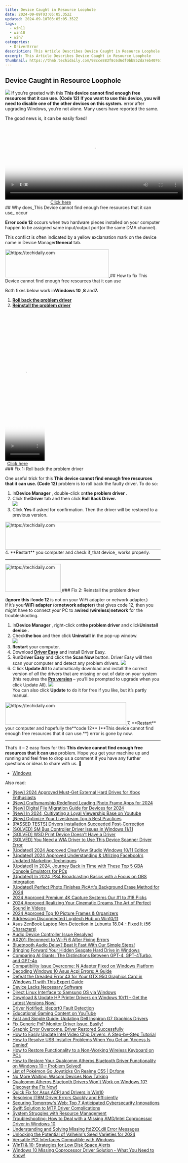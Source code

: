 ```yaml
---
title: Device Caught in Resource Loophole
date: 2024-09-09T03:05:05.352Z
updated: 2024-09-10T03:05:05.352Z
tags:
  - win11
  - win10
  - win7
categories:
  - DriverError
description: This Article Describes Device Caught in Resource Loophole
excerpt: This Article Describes Device Caught in Resource Loophole
thumbnail: https://thmb.techidaily.com/98cce883f8c6d6df0bb852da7eb40767e5514e4304dfa4fcbf005c1298bed966.jpg
---
```


## Device Caught in Resource Loophole

![](https://images.drivereasy.com/wp-content/uploads/2018/10/img_5bb84ca273139.jpg)
 If you’re greeted with this   **This device cannot find enough free resources that it can use. (Code 12)**
 **If you want to use this device, you will need to disable one of the other devices on this system.** error after upgrading Windows, you’re not alone. Many users have reported the same.

The good news is, it can be easily fixed!

<!-- affiliate ads begin -->
<span id="1982457">
					<video width="576" height="240" style="cursor:pointer"
           poster="//a.impactradius-go.com/display-clicktoplayimage/1982457.png"
           onclick="if(!this.playClicked){this.play();this.setAttribute('controls',true);this.playClicked=true;}">
	   <source src="//a.impactradius-go.com/display-ad/22993-1982457">
	   <img src="//a.impactradius-go.com/display-clicktoplayimage/1982457.png" style="border: none; height: 100%; width: 100%; object-fit: contain">
	</video>
	<div style="width:360px;text-align:center"><a href="javascript:window.open(decodeURIComponent('https%3A%2F%2Fhomestyler.sjv.io%2Fc%2F5597632%2F1982457%2F22993'), '_blank');void(0);">Click here</a></div>
</span>
<img height="0" width="0" src="https://imp.pxf.io/i/5597632/1982457/22993" style="position:absolute;visibility:hidden;" border="0" />
<!-- affiliate ads end -->
## Why does_This Device cannot find enough free resources that it can use_ occur

**Error code 12** occurs when two hardware pieces installed on your computer happen to be assigned same input/output port(or the same DMA channel).

 This conflict is often indicated by a yellow exclamation mark on the device name in Device Manager**General** tab.

<!-- affiliate ads begin -->
<a href="https://aligracehair.sjv.io/c/5597632/2115918/19272" target="_top" id="2115918">
  <img src="//a.impactradius-go.com/display-ad/19272-2115918" border="0" alt="https://techidaily.com" width="336" height="90"/>
</a>
<img height="0" width="0" src="https://aligracehair.sjv.io/i/5597632/2115918/19272" style="position:absolute;visibility:hidden;" border="0" />
<!-- affiliate ads end -->
## How to fix This Device cannot find enough free resources that it can use

 Both fixes below work in**Windows 10** ,**8** and**7\.**

1. [**Roll back the problem driver**](https://bluetties.sjv.io/lxv4pm)
2. [**Reinstall the problem driver**](https://ancheer.sjv.io/y96bgp)

<!-- affiliate ads begin -->
<span id="1975503">
					<video width="128" height="480" style="cursor:pointer"
           poster="//a.impactradius-go.com/display-clicktoplayimage/1975503.png"
           onclick="if(!this.playClicked){this.play();this.setAttribute('controls',true);this.playClicked=true;}">
	   <source src="//a.impactradius-go.com/display-ad/22993-1975503">
	   <img src="//a.impactradius-go.com/display-clicktoplayimage/1975503.png" style="border: none; height: 100%; width: 100%; object-fit: contain">
	</video>
	<div style="width:80px;text-align:center"><a href="javascript:window.open(decodeURIComponent('https%3A%2F%2Fhomestyler.sjv.io%2Fc%2F5597632%2F1975503%2F22993'), '_blank');void(0);">Click here</a></div>
</span>
<img height="0" width="0" src="https://imp.pxf.io/i/5597632/1975503/22993" style="position:absolute;visibility:hidden;" border="0" />
<!-- affiliate ads end -->
### Fix 1: Roll back the problem driver

 One useful trick for this   **This device cannot find enough free resources that it can use. (Code 12)** problem is to roll back the faulty driver. To do so:

1. In**Device Manager** , double-click on**the problem driver** .
2. Click the**Driver** tab and then click   **Roll Back Driver.**  
![](https://images.drivereasy.com/wp-content/uploads/2018/10/img_5bb851fb0ebc3.jpg)
3. Click **Yes**   if asked for confirmation. Then the driver will be restored to a previous version.
<!-- affiliate ads begin -->
<a href="https://smilemakers.pxf.io/c/5597632/2123901/26106" target="_top" id="2123901">
  <img src="//a.impactradius-go.com/display-ad/26106-2123901" border="0" alt="https://techidaily.com" width="728" height="90"/>
</a>
<img height="0" width="0" src="https://smilemakers.pxf.io/i/5597632/2123901/26106" style="position:absolute;visibility:hidden;" border="0" />
<!-- affiliate ads end -->
4. **Restart** you computer and check if_that device_ works properly.

---

<!-- affiliate ads begin -->
<a href="https://aligracehair.sjv.io/c/5597632/2135367/19272" target="_top" id="2135367">
  <img src="//a.impactradius-go.com/display-ad/19272-2135367" border="0" alt="https://techidaily.com" width="180" height="90"/>
</a>
<img height="0" width="0" src="https://aligracehair.sjv.io/i/5597632/2135367/19272" style="position:absolute;visibility:hidden;" border="0" />
<!-- affiliate ads end -->
### Fix 2: Reinstall the problem driver

 (**Ignore this** if**code 12** is not on your WiFi adapter or network adapter.)  
 If it’s your**WiFi adapter** (or**network adapter**) that gives code 12, then you might have to connect your PC to a**wired** (**wireless**)**network** for the troubleshooting.  

1. In**Device Manager** , right-click on**the problem driver** and click**Uninstall device** .
2. Check**the box** and then click **Uninstall**   in the pop-up window.  
![](https://images.drivereasy.com/wp-content/uploads/2018/09/img_5b91f147059a0.png)
3. **Restart** your computer.
4. Download **[Driver Easy](https://tools.techidaily.com/drivereasy/download/)**  and install Driver Easy.
5. Run**Driver Easy** and click the **Scan Now** button. Driver Easy will then scan your computer and detect any problem drivers. ![](https://images.drivereasy.com/wp-content/uploads/2018/07/img_5b46ffcde1143.jpg)
6. C  lick **Update All** to automatically download and install the correct version of _all_  the drivers that are missing or out of date on your system (this requires the **[Pro version](https://tools.techidaily.com/drivereasy/download/)**  – you’ll be prompted to upgrade when you click Update All). ![](https://images.drivereasy.com/wp-content/uploads/2018/07/img_5b472528c2b06.jpg)  
 You can also click **Update** to do it for free if you like, but it’s partly manual.
<!-- affiliate ads begin -->
<a href="https://aligracehair.sjv.io/c/5597632/2135359/19272" target="_top" id="2135359">
  <img src="//a.impactradius-go.com/display-ad/19272-2135359" border="0" alt="https://techidaily.com" width="392" height="72"/>
</a>
<img height="0" width="0" src="https://aligracehair.sjv.io/i/5597632/2135359/19272" style="position:absolute;visibility:hidden;" border="0" />
<!-- affiliate ads end -->
7. **Restart** your computer and hopefully the**code 12** (**This device cannot find enough free resources that it can use.**) error is gone by now.

---

 That’s it – 2 easy fixes for this **This device cannot find enough free resources that it can use** problem. Hope you get your machine up and running and feel free to drop us a comment if you have any further questions or ideas to share with us. 🙂

* [Windows](https://tools.techidaily.com/drivereasy/download/)

<ins class="adsbygoogle"
     style="display:block"
     data-ad-format="autorelaxed"
     data-ad-client="ca-pub-7571918770474297"
     data-ad-slot="1223367746"></ins>



<ins class="adsbygoogle"
     style="display:block"
     data-ad-client="ca-pub-7571918770474297"
     data-ad-slot="8358498916"
     data-ad-format="auto"
     data-full-width-responsive="true"></ins>



<span class="atpl-alsoreadstyle">Also read:</span>
<div><ul>
<li><a href="https://remote-screen-capture.techidaily.com/new-2024-approved-must-get-external-hard-drives-for-xbox-enthusiasts/"><u>[New] 2024 Approved Must-Get External Hard Drives for Xbox Enthusiasts</u></a></li>
<li><a href="https://article-knowledge.techidaily.com/new-craftsmanship-redefined-leading-photo-frame-apps-for-2024/"><u>[New] Craftsmanship Redefined Leading Photo Frame Apps for 2024</u></a></li>
<li><a href="https://fox-helps.techidaily.com/new-digital-file-migration-guide-for-devices-for-2024/"><u>[New] Digital File Migration Guide for Devices for 2024</u></a></li>
<li><a href="https://fox-boxes.techidaily.com/new-in-2024-cultivating-a-loyal-viewership-base-on-youtube/"><u>[New] In 2024, Cultivating a Loyal Viewership Base on Youtube</u></a></li>
<li><a href="https://screen-capture.techidaily.com/new-optimize-your-livestream-top-5-best-practices/"><u>[New] Optimize Your Livestream Top 5 Best Practices</u></a></li>
<li><a href="https://driver-error.techidaily.com/passed-tests-drivers-installation-succeeded-post-correction/"><u>[PASSED TESTS] Drivers Installation Succeeded Post-Correction</u></a></li>
<li><a href="https://driver-error.techidaily.com/solved-sm-bus-controller-driver-issues-in-windows-1111/"><u>[SOLVED] SM Bus Controller Driver Issues in Windows 11/11</u></a></li>
<li><a href="https://driver-error.techidaily.com/1721103407283-solved-wsd-print-device-doesnt-have-a-driver/"><u>[SOLVED] WSD Print Device Doesn't Have a Driver</u></a></li>
<li><a href="https://driver-error.techidaily.com/1721101541454-solved-you-need-a-wia-driver-to-use-this-device-scanner-driver-error/"><u>[SOLVED] You Need a WIA Driver to Use This Device Scanner Driver Error</u></a></li>
<li><a href="https://screen-mirroring-recording.techidaily.com/updated-2024-approved-clearview-studio-windows-1011-edition/"><u>[Updated] 2024 Approved ClearView Studio Windows 10/11 Edition</u></a></li>
<li><a href="https://facebook-clips.techidaily.com/updated-2024-approved-understanding-and-utilizing-facebooks-updated-marketing-techniques/"><u>[Updated] 2024 Approved Understanding & Utilizing Facebook’s Updated Marketing Techniques</u></a></li>
<li><a href="https://desktop-recording.techidaily.com/updated-in-2024-journey-back-in-time-with-these-top-5-gba-console-emulators-for-pcs/"><u>[Updated] In 2024, Journey Back in Time with These Top 5 GBA Console Emulators for PCs</u></a></li>
<li><a href="https://on-screen-recording.techidaily.com/updated-in-2024-ps4-broadcasting-basics-with-a-focus-on-obs-integration/"><u>[Updated] In 2024, PS4 Broadcasting Basics with a Focus on OBS Integration</u></a></li>
<li><a href="https://fox-direct.techidaily.com/updated-perfect-photo-finishes-picarts-background-erase-method-for-2024/"><u>[Updated] Perfect Photo Finishes PicArt's Background Erase Method for 2024</u></a></li>
<li><a href="https://fox-cloud.techidaily.com/2024-approved-premium-4k-capture-systems-our-1-to-18-picks/"><u>2024 Approved Premium 4K Capture Systems Our #1 to #18 Picks</u></a></li>
<li><a href="https://screen-mirroring-recording.techidaily.com/2024-approved-realizing-your-cinematic-dreams-the-art-of-perfect-sound-in-videos/"><u>2024 Approved Realizing Your Cinematic Dreams The Art of Perfect Sound in Videos</u></a></li>
<li><a href="https://vp-tips.techidaily.com/2024-approved-top-10-picture-frames-and-organizers/"><u>2024 Approved Top 10 Picture Frames & Organizers</u></a></li>
<li><a href="https://driver-error.techidaily.com/addressing-disconnected-logitech-hub-on-win1011/"><u>Addressing Disconnected Logitech Hub on Win10/11</u></a></li>
<li><a href="https://driver-error.techidaily.com/asus-zenbook-laptop-non-detection-in-lubuntu-1804-fixed-it-56-characters/"><u>Asus ZenBook Laptop Non-Detection in Lubuntu 18.04 - Fixed It (56 Characters)</u></a></li>
<li><a href="https://driver-error.techidaily.com/audio-device-controller-issue-resolved/"><u>Audio Device Controller Issue Resolved</u></a></li>
<li><a href="https://driver-error.techidaily.com/ax201-reconnect-to-wi-fi-6-after-fixing-errors/"><u>AX201: Reconnect to Wi-Fi 6 After Fixing Errors</u></a></li>
<li><a href="https://sound-issues.techidaily.com/1723016358536-bluetnooth-audio-delay-beat-it-fast-with-our-simple-steps/"><u>Bluetnooth Audio Delay? Beat It Fast With Our Simple Steps!</u></a></li>
<li><a href="https://driver-error.techidaily.com/bringing-forward-your-hidden-seagate-hard-drive-in-windows/"><u>Bringing Forward Your Hidden Seagate Hard Drive in Windows</u></a></li>
<li><a href="https://tech-revival.techidaily.com/comparing-ai-giants-the-distinctions-between-gpt-4-gpt-4turbo-and-gpt-4o/"><u>Comparing AI Giants: The Distinctions Between GPT-4, GPT-4Turbo, and GPT-4o</u></a></li>
<li><a href="https://driver-error.techidaily.com/compatibility-issue-overcome-n-adapter-fixed-on-windows-platform/"><u>Compatibility Issue Overcome: N Adapter Fixed on Windows Platform</u></a></li>
<li><a href="https://driver-error.techidaily.com/decoding-windows-10-asus-acpi-errors-a-guide/"><u>Decoding Windows 10 Asus Acpi Errors: A Guide</u></a></li>
<li><a href="https://driver-error.techidaily.com/defeat-the-dreaded-error-43-for-your-gtx-950-graphics-card-in-windows-11-with-this-expert-guide/"><u>Defeat the Dreaded Error 43 for Your GTX 950 Graphics Card in Windows 11 with This Expert Guide</u></a></li>
<li><a href="https://driver-error.techidaily.com/device-lacks-necessary-software/"><u>Device Lacks Necessary Software</u></a></li>
<li><a href="https://driver-error.techidaily.com/direct-linux-interface-to-samsung-os-via-windows/"><u>Direct Linux Interface to Samsung OS via Windows</u></a></li>
<li><a href="https://driver-download.techidaily.com/download-and-update-hp-printer-drivers-on-windows-1011-get-the-latest-versions-now/"><u>Download & Update HP Printer Drivers on Windows 10/11 - Get the Latest Versions Now!</u></a></li>
<li><a href="https://driver-error.techidaily.com/driver-notified-ideport0-fault-detection/"><u>Driver Notified: Ideport0 Fault Detection</u></a></li>
<li><a href="https://youtube-clips.techidaily.com/educational-gaming-content-on-youtube/"><u>Educational Gaming Content on YouTube</u></a></li>
<li><a href="https://driver-download.techidaily.com/fast-and-simple-guide-updating-dell-inspiron-g7-graphics-drivers/"><u>Fast and Simple Guide: Updating Dell Inspiron G7 Graphics Drivers</u></a></li>
<li><a href="https://driver-error.techidaily.com/1721103466605-fix-generic-pnp-monitor-driver-issue-easily/"><u>Fix Generic PnP Monitor Driver Issue. Easily!</u></a></li>
<li><a href="https://driver-error.techidaily.com/graphic-error-overcome-driver-restored-successfully/"><u>Graphic Error Overcome, Driver Restored Successfully</u></a></li>
<li><a href="https://hardware-updates.techidaily.com/how-to-easily-update-intel-video-chip-drivers-a-step-by-step-tutorial/"><u>How to Easily Update Intel Video Chip Drivers: A Step-by-Step Tutorial</u></a></li>
<li><a href="https://driver-error.techidaily.com/how-to-resolve-usb-installer-problems-when-you-get-an-access-is-denied/"><u>How to Resolve USB Installer Problems When You Get an 'Access Is Denied'</u></a></li>
<li><a href="https://driver-error.techidaily.com/how-to-restore-functionality-to-a-non-working-wireless-keyboard-on-pcs/"><u>How to Restore Functionality to a Non-Working Wireless Keyboard on PCs</u></a></li>
<li><a href="https://driver-error.techidaily.com/1721095833634-how-to-restore-your-qualcomm-atheros-bluetooth-driver-functionality-on-windows-10-problem-solved/"><u>How to Restore Your Qualcomm Atheros Bluetooth Driver Functionality on Windows 10 – Problem Solved!</u></a></li>
<li><a href="https://pokemon-go-android.techidaily.com/list-of-pokemon-go-joysticks-on-realme-c55-drfone-by-drfone-virtual-android/"><u>List of Pokémon Go Joysticks On Realme C55 | Dr.fone</u></a></li>
<li><a href="https://driver-error.techidaily.com/1721100336750-no-more-waiting-wacom-devices-now-talking/"><u>No More Waiting: Wacom Devices Now Talking</u></a></li>
<li><a href="https://driver-error.techidaily.com/1721096618625-qualcomm-atheros-bluetooth-drivers-wont-work-on-windows-10-discover-the-fix-now/"><u>Qualcomm Atheros Bluetooth Drivers Won't Work on Windows 10? Discover the Fix Now!</u></a></li>
<li><a href="https://driver-error.techidaily.com/quick-fix-for-asus-acpi-and-drivers-in-win10/"><u>Quick Fix for Asus ACPI and Drivers in Win10</u></a></li>
<li><a href="https://driver-error.techidaily.com/resolving-itbm-driver-errors-quickly-and-efficiently/"><u>Resolving ITBM Driver Errors Quickly and Efficiently</u></a></li>
<li><a href="https://tech-haven.techidaily.com/securing-tomorrows-web-top-7-anticipated-cybersecurity-innovations/"><u>Securing Tomorrow's Web: Top 7 Anticipated Cybersecurity Innovations</u></a></li>
<li><a href="https://driver-error.techidaily.com/swift-solution-to-mtp-driver-complications/"><u>Swift Solution to MTP Driver Complications</u></a></li>
<li><a href="https://driver-error.techidaily.com/system-struggles-with-resource-management/"><u>System Struggles with Resource Management</u></a></li>
<li><a href="https://driver-error.techidaily.com/troubleshooting-how-to-deal-with-a-missing-amdintel-coprocessor-driver-in-windows-10/"><u>Troubleshooting: How to Deal with a Missing AMD/Intel Coprocessor Driver in Windows 10</u></a></li>
<li><a href="https://tech-recovery.techidaily.com/understanding-and-solving-missing-ftd2xxdll-error-messages/"><u>Understanding and Solving Missing ftd2XX.dll Error Messages</u></a></li>
<li><a href="https://screen-video-capture.techidaily.com/unlocking-the-potential-of-valheims-seed-varieties-for-2024/"><u>Unlocking the Potential of Valheim's Seed Varieties for 2024</u></a></li>
<li><a href="https://driver-error.techidaily.com/versatile-pci-interfaces-compatible-with-windows/"><u>Versatile PCI Interfaces Compatible with Windows</u></a></li>
<li><a href="https://driver-error.techidaily.com/win11-and-10-strategies-for-low-disk-space-alerts/"><u>Win11 & 10: Strategies for Low Disk Space Alerts</u></a></li>
<li><a href="https://driver-error.techidaily.com/1721104552408-windows-10-missing-coprocessor-driver-solution-what-you-need-to-know/"><u>Windows 10 Missing Coprocessor Driver Solution - What You Need to Know!</u></a></li>
</ul></div>
